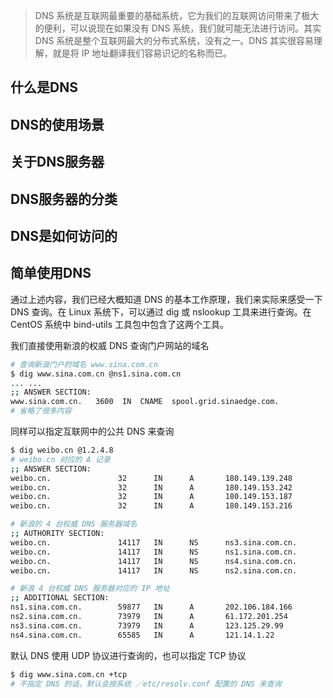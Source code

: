 > DNS 系统是互联网最重要的基础系统，它为我们的互联网访问带来了极大的便利，可以说现在如果没有 DNS 系统，我们就可能无法进行访问。其实 DNS 系统是整个互联网最大的分布式系统，没有之一。DNS 其实很容易理解，就是将 IP 地址翻译我们容易识记的名称而已。

## 什么是DNS


## DNS的使用场景


## 关于DNS服务器


## DNS服务器的分类


## DNS是如何访问的


## 简单使用DNS
通过上述内容，我们已经大概知道 DNS 的基本工作原理，我们来实际来感受一下 DNS 查询。在 Linux 系统下，可以通过 dig 或 nslookup 工具来进行查询。在 CentOS 系统中 bind-utils 工具包中包含了这两个工具。

我们直接使用新浪的权威 DNS 查询门户网站的域名
```bash
# 查询新浪门户的域名 www.sina.com.cn
$ dig www.sina.com.cn @ns1.sina.com.cn
... ...
;; ANSWER SECTION:
www.sina.com.cn.   3600  IN  CNAME  spool.grid.sinaedge.com.
# 省略了很多内容
```

同样可以指定互联网中的公共 DNS 来查询
```bash
$ dig weibo.cn @1.2.4.8
# weibo.cn 对应的 A 记录
;; ANSWER SECTION:
weibo.cn.               32      IN      A       180.149.139.248
weibo.cn.               32      IN      A       180.149.153.242
weibo.cn.               32      IN      A       180.149.153.187
weibo.cn.               32      IN      A       180.149.153.216

# 新浪的 4 台权威 DNS 服务器域名
;; AUTHORITY SECTION:
weibo.cn.               14117   IN      NS      ns3.sina.com.cn.
weibo.cn.               14117   IN      NS      ns1.sina.com.cn.
weibo.cn.               14117   IN      NS      ns4.sina.com.cn.
weibo.cn.               14117   IN      NS      ns2.sina.com.cn.

# 新浪 4 台权威 DNS 服务器对应的 IP 地址
;; ADDITIONAL SECTION:
ns1.sina.com.cn.        59877   IN      A       202.106.184.166
ns2.sina.com.cn.        73979   IN      A       61.172.201.254
ns3.sina.com.cn.        73979   IN      A       123.125.29.99
ns4.sina.com.cn.        65585   IN      A       121.14.1.22
```

默认 DNS 使用 UDP 协议进行查询的，也可以指定 TCP 协议
```bash
$ dig www.sina.com.cn +tcp
# 不指定 DNS 的话，默认会按系统 ／etc/resolv.conf 配置的 DNS 来查询
```
